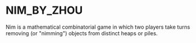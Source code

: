 # NIM_BY_ZHOU
Nim is a mathematical combinatorial game in which two players take turns removing (or "nimming") objects from distinct heaps or piles.
